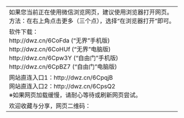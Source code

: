 <table>
  <tr>
    <td>
      如果您当前正在使用微信浏览网页，建议使用浏览器打开网页。</br>
      方法：在右上角点击更多（三个点），选择“在浏览器打开”即可。
    </td>
  </tr>
  <tr>
    <td>软件下载：
    </br><a>http://dwz.cn/6CoFda</a> (“无界”手机版)
    </br><a>http://dwz.cn/6CoHUf</a> (“无界”电脑版)
    </br><a>http://dwz.cn/6Cpw3Y</a> (“自由门”手机版)
    </br><a>http://dwz.cn/6CpBZ7</a> (“自由门”电脑版)
    </td>
  </tr>
  <tr>
    <td>
      网站直连入口1：<a>http://dwz.cn/6CpqjB</a></br>网站直连入口2：<a>http://dwz.cn/6CpsQ2</a>
    <br/>※如果网页加载缓慢，请耐心等待或刷新网页尝试。
    </td>
  </tr>
  <tr>
  <td>
    欢迎收藏与分享，网页二维码：</br>
    <img src="http://pan.baidu.com/share/qrcode?w=200&h=200&url=https://github.com/shortpathway/open" alt="">
  </td>
  </tr>
</table>
